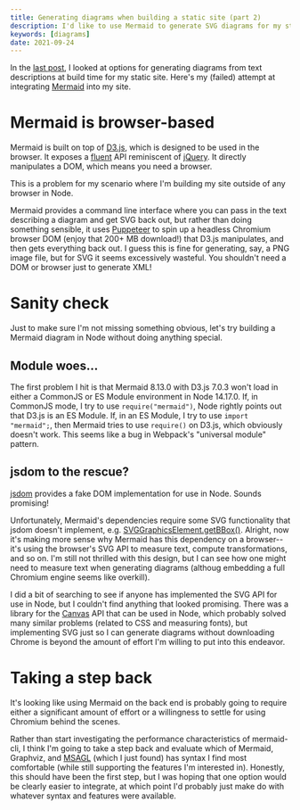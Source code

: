 ```yaml
---
title: Generating diagrams when building a static site (part 2)
description: I'd like to use Mermaid to generate SVG diagrams for my static site at build time. Here's my attempt at integrating Mermaid.
keywords: [diagrams]
date: 2021-09-24
---
```

In the [last post](diagrams.md), I looked at options for generating diagrams from text descriptions at build time for my static site. Here's my (failed) attempt at integrating [Mermaid](https://mermaid-js.github.io/mermaid/#/) into my site.

# Mermaid is browser-based
Mermaid is built on top of [D3.js](https://d3js.org/), which is designed to be used in the browser. It exposes a [fluent](https://en.wikipedia.org/wiki/Fluent_interface) API reminiscent of [jQuery](https://jquery.com/). It directly manipulates a DOM, which means you need a browser.

This is a problem for my scenario where I'm building my site outside of any browser in Node.

Mermaid provides a command line interface where you can pass in the text describing a diagram and get SVG back out, but rather than doing something sensible, it uses [Puppeteer](https://github.com/puppeteer/puppeteer) to spin up a headless Chromium browser DOM (enjoy that 200+ MB download!) that D3.js manipulates, and then gets everything back out. I guess this is fine for generating, say, a PNG image file, but for SVG it seems excessively wasteful. You shouldn't need a DOM or browser just to generate XML!

# Sanity check
Just to make sure I'm not missing something obvious, let's try building a Mermaid diagram in Node without doing anything special.

## Module woes...
The first problem I hit is that Mermaid 8.13.0 with D3.js 7.0.3 won't load in either a CommonJS or ES Module environment in Node 14.17.0. If, in CommonJS mode, I try to use `require("mermaid")`, Node rightly points out that D3.js is an ES Module. If, in an ES Module, I try to use `import "mermaid";`, then Mermaid tries to use `require()` on D3.js, which obviously doesn't work. This seems like a bug in Webpack's "universal module" pattern.

## jsdom to the rescue?
[jsdom](https://github.com/jsdom/jsdom) provides a fake DOM implementation for use in Node. Sounds promising!

Unfortunately, Mermaid's dependencies require some SVG functionality that jsdom doesn't implement, e.g. [SVGGraphicsElement.getBBox()](https://developer.mozilla.org/en-US/docs/Web/API/SVGGraphicsElement/getBBox). Alright, now it's making more sense why Mermaid has this dependency on a browser--it's using the browser's SVG API to measure text, compute transformations, and so on. I'm still not thrilled with this design, but I can see how one might need to measure text when generating diagrams (althoug embedding a full Chromium engine seems like overkill).

I did a bit of searching to see if anyone has implemented the SVG API for use in Node, but I couldn't find anything that looked promising. There was a library for the [Canvas](https://developer.mozilla.org/en-US/docs/Web/HTML/Element/canvas) API that can be used in Node, which probably solved many similar problems (related to CSS and measuring fonts), but implementing SVG just so I can generate diagrams without downloading Chrome is beyond the amount of effort I'm willing to put into this endeavor.

# Taking a step back
It's looking like using Mermaid on the back end is probably going to require either a significant amount of effort or a willingness to settle for using Chromium behind the scenes.

Rather than start investigating the performance characteristics of mermaid-cli, I think I'm going to take a step back and evaluate which of Mermaid, Graphviz, and [MSAGL](https://github.com/microsoft/automatic-graph-layout) (which I just found) has syntax I find most comfortable (while still supporting the features I'm interested in). Honestly, this should have been the first step, but I was hoping that one option would be clearly easier to integrate, at which point I'd probably just make do with whatever syntax and features were available.